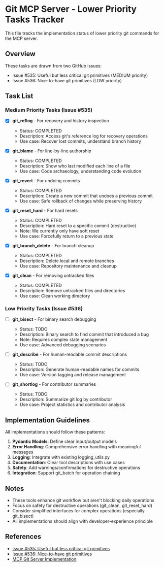 # Git MCP Server - Lower Priority Tasks Tracker

This file tracks the implementation status of lower priority git commands for the MCP server.

## Overview

These tasks are drawn from two GitHub issues:
- Issue #535: Useful but less critical git primitives (MEDIUM priority)
- Issue #536: Nice-to-have git primitives (LOW priority)

## Task List

### Medium Priority Tasks (Issue #535)

- [x] **git_reflog** - For recovery and history inspection
  - Status: COMPLETED
  - Description: Access git's reference log for recovery operations
  - Use case: Recover lost commits, understand branch history

- [x] **git_blame** - For line-by-line authorship
  - Status: COMPLETED
  - Description: Show who last modified each line of a file
  - Use case: Code archaeology, understanding code evolution

- [x] **git_revert** - For undoing commits
  - Status: COMPLETED
  - Description: Create a new commit that undoes a previous commit
  - Use case: Safe rollback of changes while preserving history

- [x] **git_reset_hard** - For hard resets
  - Status: COMPLETED
  - Description: Hard reset to a specific commit (destructive)
  - Note: We currently only have soft reset
  - Use case: Forcefully return to a previous state

- [x] **git_branch_delete** - For branch cleanup
  - Status: COMPLETED
  - Description: Delete local and remote branches
  - Use case: Repository maintenance and cleanup

- [x] **git_clean** - For removing untracked files
  - Status: COMPLETED
  - Description: Remove untracked files and directories
  - Use case: Clean working directory

### Low Priority Tasks (Issue #536)

- [ ] **git_bisect** - For binary search debugging
  - Status: TODO
  - Description: Binary search to find commit that introduced a bug
  - Note: Requires complex state management
  - Use case: Advanced debugging scenarios

- [ ] **git_describe** - For human-readable commit descriptions
  - Status: TODO
  - Description: Generate human-readable names for commits
  - Use case: Version tagging and release management

- [ ] **git_shortlog** - For contributor summaries
  - Status: TODO
  - Description: Summarize git log by contributor
  - Use case: Project statistics and contributor analysis

## Implementation Guidelines

All implementations should follow these patterns:

1. **Pydantic Models**: Define clear input/output models
2. **Error Handling**: Comprehensive error handling with meaningful messages
3. **Logging**: Integrate with existing logging_utils.py
4. **Documentation**: Clear tool descriptions with use cases
5. **Safety**: Add warnings/confirmations for destructive operations
6. **Integration**: Support git_batch for operation chaining

## Notes

- These tools enhance git workflow but aren't blocking daily operations
- Focus on safety for destructive operations (git_clean, git_reset_hard)
- Consider simplified interfaces for complex operations (especially git_bisect)
- All implementations should align with developer-experience principle

## References

- [Issue #535: Useful but less critical git primitives](https://github.com/atxtechbro/dotfiles/issues/535)
- [Issue #536: Nice-to-have git primitives](https://github.com/atxtechbro/dotfiles/issues/536)
- [MCP Git Server Implementation](../git-mcp-server/)